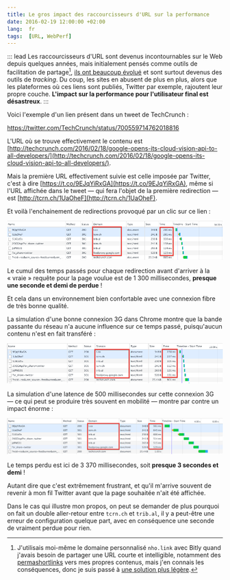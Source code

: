 ```yaml
---
title: Le gros impact des raccourcisseurs d'URL sur la performance
date: 2016-02-19 12:00:00 +02:00
lang:  fr
tags:  [URL, WebPerf]
---
```


::: lead
Les raccourcisseurs d'URL sont devenus incontournables sur le Web depuis quelques années, mais initialement pensés comme outils de facilitation de partage[^nholink], [ils ont beaucoup évolué](http://www.lemonde.fr/technologies/article/2009/12/15/la-bataille-des-raccourcisseurs-d-adresses-web_1281072_651865.html) et sont surtout devenus des outils de _tracking_. Du coup, les sites en abusent de plus en plus, alors que les plateformes où ces liens sont publiés, Twitter par exemple, rajoutent leur propre couche. **L'impact sur la performance pour l'utilisateur final est désastreux**.
:::

[^nholink]: J'utilisais moi-même le domaine personnalisé `nho.link` avec Bitly quand j'avais besoin de partager une URL courte et intelligible, notamment des [permashortlinks](https://indiewebcamp.com/permashortlinks) vers mes propres contenus, mais j'en connais les conséquences, donc je suis passé à [une solution plus légère](https://github.com/nhoizey/1y).

Voici l'exemple d'un lien présent dans un tweet de TechCrunch :

https://twitter.com/TechCrunch/status/700559714762018816

L'URL où se trouve effectivement le contenu est [http://techcrunch.com/2016/02/18/google-opens-its-cloud-vision-api-to-all-developers/](http://techcrunch.com/2016/02/18/google-opens-its-cloud-vision-api-to-all-developers/).

Mais la première URL effectivement suivie est celle imposée par Twitter, c'est à dire [https://t.co/9EJqYiRxGA](https://t.co/9EJqYiRxGA), même si l'URL affichée dans le tweet — qui fera l'objet de la première redirection — est [http://tcrn.ch/1UaOheF](http://tcrn.ch/1UaOheF).

Et voilà l'enchainement de redirections provoqué par un clic sur ce lien :

![](impact-redirection-webperf-fibre.png "L'impact des redirections avec une connexion fibre")

Le cumul des temps passés pour chaque redirection avant d'arriver à la « vraie » requête pour la page voulue est de 1 300 millisecondes, **presque une seconde et demi de perdue** !

Et cela dans un environnement bien confortable avec une connexion fibre de très bonne qualité.

La simulation d'une bonne connexion 3G dans Chrome montre que la bande passante du réseau n'a aucune influence sur ce temps passé, puisqu'aucun contenu n'est en fait transféré :

![](impact-redirection-webperf-3g.png)

La simulation d'une latence de 500 millisecondes sur cette connexion 3G — ce qui peut se produire très souvent en mobilité — montre par contre un impact énorme :

![](impact-redirection-webperf-3g-latence.png)

Le temps perdu est ici de 3 370 millisecondes, soit **presque 3 secondes et demi** !

Autant dire que c'est extrêmement frustrant, et qu'il m'arrive souvent de revenir à mon fil Twitter avant que la page souhaitée n'ait été affichée.

Dans le cas qui illustre mon propos, on peut se demander de plus pourquoi on fait un double aller-retour entre `tcrn.ch` et `trib.al`, il y a peut-être une erreur de configuration quelque part, avec en conséquence une seconde de vraiment perdue pour rien.
